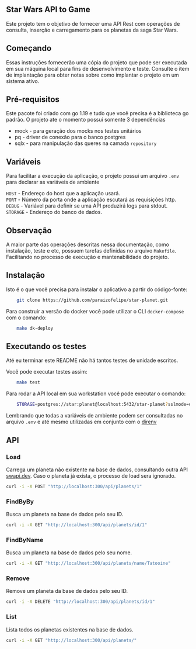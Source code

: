 ## Star Wars API to Game

Este projeto tem o objetivo de fornecer uma API Rest com operações de consulta, inserção e carregamento para os planetas da saga Star Wars.

## Começando

Essas instruções fornecerão uma cópia do projeto que pode ser executada em sua máquina local para fins de desenvolvimento e teste. Consulte o item de implantação para obter notas sobre como implantar o projeto em um sistema ativo.

## Pré-requisitos

Este pacote foi criado com go 1.19 e tudo que você precisa é a biblioteca go padrão.
O projeto ate o momento possui somente 3 dependências

- mock - para geração dos mocks nos testes unitários
- pq - driver de conexão para o banco postgres
- sqlx - para manipulação das queres na camada `repository`

## Variáveis

Para facilitar a execução da aplicação, o projeto possui um arquivo `.env` para declarar as variáveis de ambiente

`HOST` - Endereço do host que a aplicação usará.<br/>
`PORT` - Número da porta onde a aplicação escutará as requisições http.<br/>
`DEBUG` - Variável para definir se uma API produzirá logs para stdout.<br/>
`STORAGE` - Endereço do banco de dados.<br/>

## Observação

A maior parte das operações descritas nessa documentação, como instalação, teste e etc, possuem tarefas definidas no arquivo `Makefile`. Facilitando no processo de execução e mantenabilidade do projeto.

## Instalação

Isto é o que você precisa para instalar o aplicativo a partir do código-fonte:

```bash
    git clone https://github.com/paraizofelipe/star-planet.git 
```

Para construir a versão do docker você pode utilizar o CLI `docker-compose` com o comando:

```bash
	make dk-deploy
```

## Executando os testes

Até eu terminar este README não há tantos testes de unidade escritos.

Você pode executar testes assim:

```bash
	make test
```

Para rodar a API local em sua workstation você pode executar o comando:

```bash
    STORAGE=postgres://star:planet@localhost:5432/star-planet?sslmode=disable DEBUG=true HOST=0.0.0.0 PORT=3000 make run
```

Lembrando que todas a variáveis de ambiente podem ser consultadas no arquivo `.env` e até mesmo utilizadas em conjunto com o [direnv](https://direnv.net/)

## API

### Load

Carrega um planeta não existente na base de dados, consultando outra API [swapi.dev](https://swapi.dev/). Caso o planeta já exista, o processo de load sera ignorado.

```bash
curl -i -X POST "http://localhost:300/api/planets/1"
```

### FindByBy

Busca um planeta na base de dados pelo seu ID.

```bash
curl -i -X GET "http://localhost:300/api/planets/id/1"
```

### FindByName

Busca um planeta na base de dados pelo seu nome.

```bash
curl -i -X GET "http://localhost:300/api/planets/name/Tatooine"
```

### Remove

Remove um planeta da base de dados pelo seu ID.

```bash
curl -i -X DELETE "http://localhost:300/api/planets/id/1"
```

### List

Lista todos os planetas existentes na base de dados.

```bash
curl -i -X GET "http://localhost:300/api/planets/"
```
